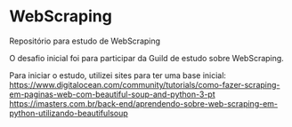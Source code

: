 # WebScraping
Repositório para estudo de WebScraping

O desafio inicial foi para participar da Guild de estudo sobre WebScraping. 

Para iniciar o estudo, utilizei sites para ter uma base inicial:
https://www.digitalocean.com/community/tutorials/como-fazer-scraping-em-paginas-web-com-beautiful-soup-and-python-3-pt
https://imasters.com.br/back-end/aprendendo-sobre-web-scraping-em-python-utilizando-beautifulsoup
